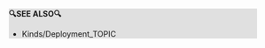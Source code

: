 <div style="margin:2em; background-color: #e0e0e0;">

<strong>🔍SEE ALSO🔍</strong>

 * Kinds/Deployment_TOPIC

</div>

